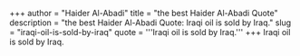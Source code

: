 +++
author = "Haider Al-Abadi"
title = "the best Haider Al-Abadi Quote"
description = "the best Haider Al-Abadi Quote: Iraqi oil is sold by Iraq."
slug = "iraqi-oil-is-sold-by-iraq"
quote = '''Iraqi oil is sold by Iraq.'''
+++
Iraqi oil is sold by Iraq.
